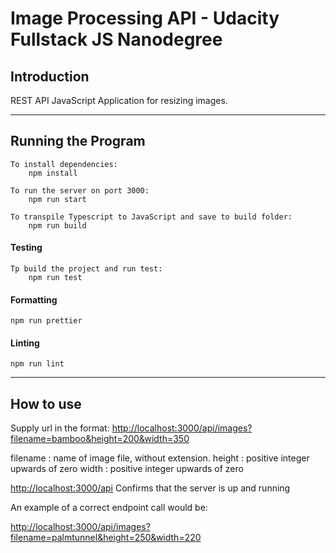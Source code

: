 # Image Processing API - Udacity Fullstack JS Nanodegree #

## Introduction ##

REST API JavaScript Application for resizing images.

---
## Running the Program ##

```
To install dependencies: 
    npm install 
```

```
To run the server on port 3000: 
    npm run start
```

```
To transpile Typescript to JavaScript and save to build folder: 
    npm run build
```

#### Testing ####

```
Tp build the project and run test:
    npm run test
```

#### Formatting ####

```
npm run prettier
```

#### Linting ####

```
npm run lint
```
---
## How to use ##

Supply url in the format:
[http://localhost:3000/api/images?filename=bamboo&height=200&width=350](http://localhost:3000/api/images?filename=bamboo&height=200&width=350)

filename : name of image file, without extension.
height : positive integer upwards of zero
width : positive integer upwards of zero


[http://localhost:3000/api](http://localhost:3000/api)
Confirms that the server is up and running

An example of a correct endpoint call would be: 

[http://localhost:3000/api/images?filename=palmtunnel&height=250&width=220](http://localhost:3000/api/images?filename=palmtunnel&height=250&width=220)
